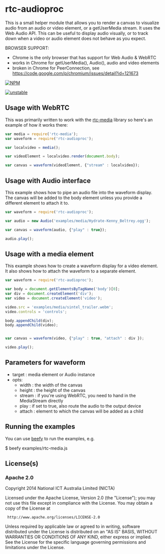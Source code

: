 # rtc-audioproc

This is a small helper module that allows you to render a canvas
to visualize audio from an audio or video element, or a getUserMedia
stream. It uses the Web Audio API. This can be useful to display
audio visually, or to track down when a video or audio element does
not behave as you expect.

BROWSER SUPPORT:
* Chrome is the only browser that has support for Web Audio & WebRTC
* works in Chrome for getUserMedia(), Audio(), audio and video elements
* broken in Chrome for PeerConnection, see https://code.google.com/p/chromium/issues/detail?id=121673



[![NPM](https://nodei.co/npm/rtc-audioproc.png)](https://nodei.co/npm/rtc-audioproc/)

[![unstable](http://hughsk.github.io/stability-badges/dist/unstable.svg)](http://github.com/hughsk/stability-badges)

## Usage with WebRTC

This was primarily written to work with the
[rtc-media](https://github.com/rtc-io/rtc-media) library so here's an
example of how it works there:

```js
var media = require('rtc-media');
var waveform = require('rtc-audioproc');

var localvideo = media();

var videoElement = localvideo.render(document.body);

var canvas = waveform(videoElement, {"stream" : localvideo});
```


## Usage with Audio interface

This example shows how to pipe an audio file into the waveform display.
The canvas will be added to the body element unless you provide a different
element to attach it to.

```js
var waveform = require('rtc-audioproc');

var audio = new Audio('examples/media/Hydrate-Kenny_Beltrey.ogg');

var canvas = waveform(audio, {"play" : true});

audio.play();

```


## Usage with a media element

This example shows how to create a waveform display for a video element.
It also shows how to attach the waveform to a separate element.

```js
var waveform = require('rtc-audioproc');

var body = document.getElementsByTagName('body')[0];
var div = document.createElement('div');
var video = document.createElement('video');

video.src = 'examples/media/sintel_trailer.webm';
video.controls = 'controls';

body.appendChild(div);
body.appendChild(video);


var canvas = waveform(video, {"play" : true, "attach" : div });

video.play();
```


## Parameters for waveform

* target : media element or Audio instance 
* opts:
  * width : the width of the canvas
  * height : the height of the canvas
  * stream : if you're using WebRTC, you need to hand in the MediaStream directly
  * play : if set to true, also route the audio to the output device
  * attach : element to which the canvas will be added as a child

## Running the examples

You can use [beefy](http://didact.us/beefy/) to run the examples, e.g.

$ beefy examples/rtc-media.js

## License(s)

### Apache 2.0

Copyright 2014 National ICT Australia Limited (NICTA)

   Licensed under the Apache License, Version 2.0 (the "License");
   you may not use this file except in compliance with the License.
   You may obtain a copy of the License at

     http://www.apache.org/licenses/LICENSE-2.0

   Unless required by applicable law or agreed to in writing, software
   distributed under the License is distributed on an "AS IS" BASIS,
   WITHOUT WARRANTIES OR CONDITIONS OF ANY KIND, either express or implied.
   See the License for the specific language governing permissions and
   limitations under the License.
